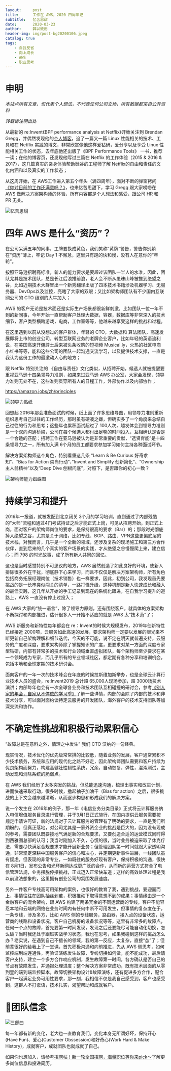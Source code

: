 ```yaml
---
layout:     post
title:      工作在 AWS，2020 四周年记
subtitle:   忆苦思甜
date:       2020-03-23
author:     薛以致用
header-img: img/post-bg20200106.jpeg
catalog: true
tags:
    - 自我反省
    - 向上成长
    - AWS
    - 职业思考
---
```

# 申明


_本站点所有文章，仅代表个人想法，不代表任何公司立场，所有数据都来自公开资料_

*转载请注明出处*

从最新的 re:Invent《BPF performance analysis at Netflix》开始关注到 Brendan Gregg，并偶然发现他的[个人博客](http://www.brendangregg.com/)，追了一篇又一篇 Linux 性能相关的技术、工具和在 Netflix 实践的博文，非常欣赏像他这样爱钻研，爱分享以及享受 Linux 性能相关工作的状态，去年底他还出版了《BPF Performance Tools》 一书，推荐一读；在他的博客页，还发现他写过三篇在 Netflix 的工作体验（2015 & 2016 & 2017），这几篇真实的亲身体验帮助硅谷的工程师了解 Netflix的自由和责任的文化内涵和以及真实的工作状态；

从这周开始，在 AWS工作进入第五个年头（满四周年），面对不断的弹窗拷问[《你对目前的工作还满意吗？》](https://mp.weixin.qq.com/s?__biz=MzU3Mzg1Njk0Ng==&mid=2247484199&idx=1&sn=07a237f93033e19ef348945dd9f96f2f&chksm=fd3a0efaca4d87ec03d3e3a5685e8c1a6dd969dbf41f3d61b6eb02d4a628f482675136383d20&token=416817766&lang=zh_CN#rd)，也来忆苦思甜下，学习 Gregg 跟大家唠唠在 AWS 做解决方案架构师的体验，所有内容都是个人想法和感受，跟公司 HR 和 PR 无关。

![忆苦思甜]({{site.image-srv}}/img/20200322/3.png)

# 四年 AWS 是什么“资历”？

在公司呆满五年的同事，工牌要换成黄色，我们笑称”黄牌“警告，警告你别躺在“资历”薄上，牢记 Day 1 不懈怠，这里只有跑的快和慢，没有人在意你的“年轮”。

按照亚马逊招聘高标准，新人的能力要求是要超过该团队一半人的水准，因此，团队尤其是技术团队，总是长江后浪推前浪，老人会不断从愚昧山峰被推到绝望之谷，比如近期技术大群冒出一个新秀翻译出版了四本技术书籍涉及机器学习、无服务器、DevOps以及监控，亮瞎了大家的双眼；又比如架构师团队有不少国内互联网公司的 CTO 级别的大牛加入；

AWS 的客户无论是技术面还是实际生产场景都很新鲜刺激，比如团队一位一年不到的新同事，今年开始一直帮助客户处理大数据，容器，数据库等非常深入的技术细节，客户类型横跨游戏，电商，工作室等等，他越来越享受这样的挑战和过程。

在这里遇到以前从没想过的客户群体，年轻的 CTO，大数据和 算法团队，高速发展即将上市的创业公司，转型互联网业务的老牌企业客户，比如年轻的英语流利说，在美国高速开疆辟土后来被头条收购的短视频 Musical.ly，火热的社区电商小红书等等，能和这些公司的团队一起沟通交流学习，以及提供技术支撑，一直是我认为这份工作的最激动人心的地方；

跟 Netflix 特别关注的 《自由与责任》文化类似，从招聘开始，候选人就被提醒要重视亚马逊十四条领导力准则，如果来过亚马逊 AWS 办公室，大家会发现，领导力准则无处不在，这些准则贯穿所有人的日程工作，外部协作以及内部协作；

https://amazon.jobs/zh/principles 

![领导力贴纸]({{site.image-srv}}/img/20200322/1.png)

回想起 2016年那会准备面试的时候，纸上画了许多思维导图，用领导力准则重新组织思考自己过往的工作经历，那时虽有硬凑之嫌，但确实多了一个角度来总结自己过往的行为和思考；这些年也累积面试超过了 100人次，越发体会到领导力准则是一个双向沟通桥梁，公司在每个候选人都付出足够的时间投入，互相确认是否是一个合适的匹配；招聘工作在亚马逊被认为是非常重要的贡献，“选贤育能”是十四条领导力之一，所有加入满 6个月的员工都要求参加学习如何主持各种面试环节。

解决方案架构师这个角色，特别看重这几条 “Learn & Be Curious 好奇求知”、“Bias for Action 崇尚行动”、”Invent and Simplify 创新简化“、“Ownership 主人翁精神”以及“Deep Dive 刨根问底”，对照下，是否跟你的初心一致？

![架构师能力蜘蛛图]({{site.image-srv}}/img/20200322/4.png)

# 持续学习和提升

2016年一报道，就被发配到北京闭关 3个月的学习培训，直到通过了内部残酷的“大师”流程和通过4门考试持证之后才能正式上岗，可见从招聘开始，到正式上岗，面对客户的架构师岗位的要求，是保持很高的要求（Bar）的；那段时光彻底掉入绝望之谷，尤其是关于网络，比如专线、BGP、路由、VPN这些更偏底层的技术栈，对我而言，几乎是一个全新的领域，还涉及复杂的现场施工和第三方合作伙伴，直到后来的几个真实的客户场景的实践，才从绝望之谷慢慢爬上来，建立信心；而 798 的时光故事，成了所有新人共同的回忆。

这也是当时感觉特别不可思议的地方，AWS 居然创造了如此良好的环境，使新人排除很多外在干扰，彻底静下心来学习，而且不仅仅是解决方案架构师，所有角色包括商务拓展经理岗位（技术销售）也一样要求，因此，初到公司，我发现首先要挑战的是一长串类似闯关的清单，一路打怪升级，这种机制是新人快速成长和融入的最佳实践，这几年从开始的手工记录到现在的系统化跟进，在自我学习提升的道路上，AWS 一直没有停止过投入；

在 AWS 大家的“统一语言”，除了领导力原则，还有围绕客户，就具体的方案架构不断探讨和内部推进，估计很多人一开始不适应的就是 AWS 太“技术范”了；

AWS 新服务和新特性每年都会在 re：Invent的时候大规模发布，2019年创新特性已经接近 2000项，云服务如此高速的发展，要求架构师一定要以发展的眼光来不断更新自己架构理解和细节迭代，今天的不可能，说不定在明天就普遍支持，云服务的广度和深度，要求架构师除了掌握知识的广度，更要求对某一方面的深度专家型钻研，内部有非常多的技术和行业领域垂直虚拟团队，每个架构师至少要求在某一个领域成为专家，而几乎所有的专业领域社区，都定期有各种分享和培训机会，包括本地和全球定期的技术研讨会。

面向客户的一年一次的技术峰会在年底的时候拉斯维加斯举办，也是全球云计算行业技术人员的盛会，re:Invent2019 总计超 65,000人现场参加，超 3000场技术演讲；内部每年也会有一次全球各业务和技术团队互相碰撞的研讨会，参考[《别人家的年会，自家从不停歇的学习季》](https://mp.weixin.qq.com/s?__biz=MzU3Mzg1Njk0Ng==&mid=2247484128&idx=1&sn=7b6253cd9845c5a165e8fb36b4540d9c&chksm=fd3a0f3dca4d862ba0d754fcf20a93d3410b044382e49208e1b9f45f65b642d97da343425824&token=416817766&lang=zh_CN#rd)了解一些详情，内部的会除了内部的技术和非技术分享，可以面对面约谈特定云服务的开发团队，海外客户的技术支持团队等加深交流和协作。

# 不确定性挑战和积极行动累积信心

“故障总是在意料之外，情理之中发生” 我们 CTO 沃纳的一句经典。

现实情况，技术优化的优先级常常排的比较低，随着业务的发展，客户通常累积不少技术债务，系统和应用的现代化之路不好走，因此架构师团队需要和客户持续为优良架构而努力，构建高健壮性韧性系统，冗余，自动恢复，弹性，混沌测试，主动发现和消除系统的脆弱点。

在 AWS 我们经历了太多突发的挑战，但总能迅速沟通，梳理出事实和改进计划，进而快速采取行动，很多时候，撸起袖子加油干（Bias for action）之后，很多挑战的上下文会越来越清晰，从而逐步构思和形成我们的解决方案。

说一个发生在 2016年的例子，那一年《电信业务分类目录》正式将云计算服务纳入电信增值服务目录进行管理，并于3月1日正式施行，在国内提供云服务需要按规定申请许可证，新的法规对于云计算服务的管理有了明确的要求，一直是我们所期盼的，但真正落地，对公司尤其是一家外资企业的挑战是巨大的，因为没有现成的参考，需要团队既要接地气满足新的合规要求，又要创造合适的运营模式同时得到西雅图总部的认可；我当时刚加入不久，心慌的很，当时业务被迫采取了休克疗法，需要尽快满足合规要求才能开展新业务；但管理团队第一时间就跟大家透明沟通，非常坚定深耕中国服务客户的信心和决心，并定期更新事件进展，一线团队虽有疑虑，但表现的非常专业，一如既往的服务好现有客户，保持积极的沟通，很快在 8月1日，发布公告和光环新网达成更广泛的合作，从而新的运营方式符合了电信管理法规，业务摆脱停摆挑战，正式迈入正常快车道；这样的高效处理过程是我以前没法想象的，这里拥有创业公司的氛围发展速度。

另外一件客户专线高可用架构的案例，也很好的教育了我，遇到挑战，要迎面而上，事情往往在团队抽丝剥茧，积极推动下取得意想不到的成果；事情缘由是一个金融客户的混合架构，跟 AWS 构建了两条冗余的不同运营商的专线，客户不能容忍本地和云端的网络在业务时间内有任何中断不可用发生，但事情的复杂度在于，一条专线，涉及多方，比如 AWS 侧的专线服务，路由器，接入点的设备状态，运营商的线路和设备状况，客户自己机房的设备状况等等，这里有非常多的故障点，任何一个点的故障，首先要第一时间发现，发现之后还要能尽可能自动化切换，怎么破？当时我还处于跟班实战学习状态，我也在思考，如果我碰到这样的挑战怎么办？老实说，在遇到自己不擅长的领域，我的第一反应，太复杂，直接“怂”了；但前辈很好的给我上了一堂课，首先积极沟通和向前推进，先从 AWS 侧思考，如何监控端到端连通性，再验证演练发生故障，专线切换如何做，能不能成功，最后请客户支持，建立一个多方合作响应机制，发生故障第一时间，各方确认是否自己的节点有故障发生，并通报处理进度；整个解决方案非常成功，既有技术层面的从零到壹的端到端监控脚本，故障切换架构设计&故障演练，还有促进多方合作，配合客户一起满足业务可用性要求，那一刻，我相信不仅是我自己感受到，客户也感受到，这群人不打诳语，技术扎实，渴望帮助和成就客户。


# 团队信念

![三部曲]({{site.image-srv}}/img/20200322/2.png)

每一年都有新的变化，老大也一直教育我们，变化本身无所谓好坏，保持开心(Have Fun)、爱心(Customer Obssession)和好奇心(Work Hard & Make History)，成就客户，成就团队也就成就了自己。

如果你也想加入，请参考[招聘帖！新一轮全国招聘，海量职位等你来pick～](https://mp.weixin.qq.com/s/PfY9Eg765kaUBvR48h8kzQ)了解更多岗位信息和投递简历。